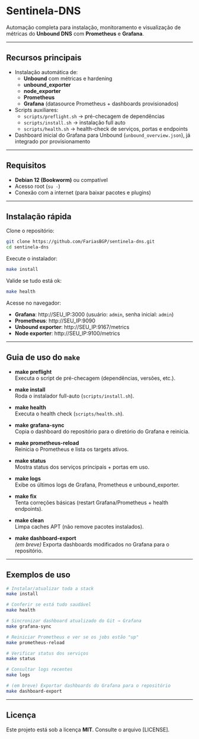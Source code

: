 # Sentinela-DNS

Automação completa para instalação, monitoramento e visualização de métricas do **Unbound DNS** com **Prometheus** e **Grafana**.

---

## Recursos principais

- Instalação automática de:
  - **Unbound** com métricas e hardening
  - **unbound_exporter**
  - **node_exporter**
  - **Prometheus**
  - **Grafana** (datasource Prometheus + dashboards provisionados)
- Scripts auxiliares:
  - `scripts/preflight.sh` → pré-checagem de dependências
  - `scripts/install.sh`   → instalação full auto
  - `scripts/health.sh`    → health-check de serviços, portas e endpoints
- Dashboard inicial do Grafana para Unbound (`unbound_overview.json`), já integrado por provisionamento

---

## Requisitos

- **Debian 12 (Bookworm)** ou compatível  
- Acesso root (`su -`)  
- Conexão com a internet (para baixar pacotes e plugins)

---

## Instalação rápida

Clone o repositório:

```bash
git clone https://github.com/FariasBGP/sentinela-dns.git
cd sentinela-dns
```

Execute o instalador:

```bash
make install
```

Valide se tudo está ok:

```bash
make health
```

Acesse no navegador:

- **Grafana**: http://SEU_IP:3000 (usuário: `admin`, senha inicial: `admin`)
- **Prometheus**: http://SEU_IP:9090
- **Unbound exporter**: http://SEU_IP:9167/metrics
- **Node exporter**: http://SEU_IP:9100/metrics

---

## Guia de uso do `make`

- **make preflight**  
  Executa o script de pré-checagem (dependências, versões, etc.).

- **make install**  
  Roda o instalador full-auto (`scripts/install.sh`).

- **make health**  
  Executa o health check (`scripts/health.sh`).

- **make grafana-sync**  
  Copia o dashboard do repositório para o diretório do Grafana e reinicia.

- **make prometheus-reload**  
  Reinicia o Prometheus e lista os targets ativos.

- **make status**  
  Mostra status dos serviços principais + portas em uso.

- **make logs**  
  Exibe os últimos logs de Grafana, Prometheus e unbound_exporter.

- **make fix**  
  Tenta correções básicas (restart Grafana/Prometheus + health endpoints).

- **make clean**  
  Limpa caches APT (não remove pacotes instalados).

- **make dashboard-export**  
  *(em breve)* Exporta dashboards modificados no Grafana para o repositório.

---

## Exemplos de uso

```bash
# Instalar/atualizar toda a stack
make install

# Conferir se está tudo saudável
make health

# Sincronizar dashboard atualizado do Git → Grafana
make grafana-sync

# Reiniciar Prometheus e ver se os jobs estão "up"
make prometheus-reload

# Verificar status dos serviços
make status

# Consultar logs recentes
make logs

# (em breve) Exportar dashboards do Grafana para o repositório
make dashboard-export
```

---

## Licença

Este projeto está sob a licença **MIT**. Consulte o arquivo [LICENSE].

